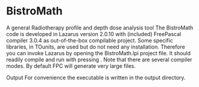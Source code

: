 # BistroMath
A general Radiotherapy profile and depth dose analysis tool
The BistroMath code is developed in Lazarus version 2.0.10 with (included) FreePascal compiler 3.0.4 as out-of-the-box compilable project.
Some specific libraries, in TOunits, are used but do not need any installation.
Therefore you can invoke Lazarus by opening the BistroMath.lpi project file. It should readily compile and run with pressing <F9>.
Note that there are several compiler modes. By default FPC will generate very large files.

Output
For convenience the executable is written in the output directory.

